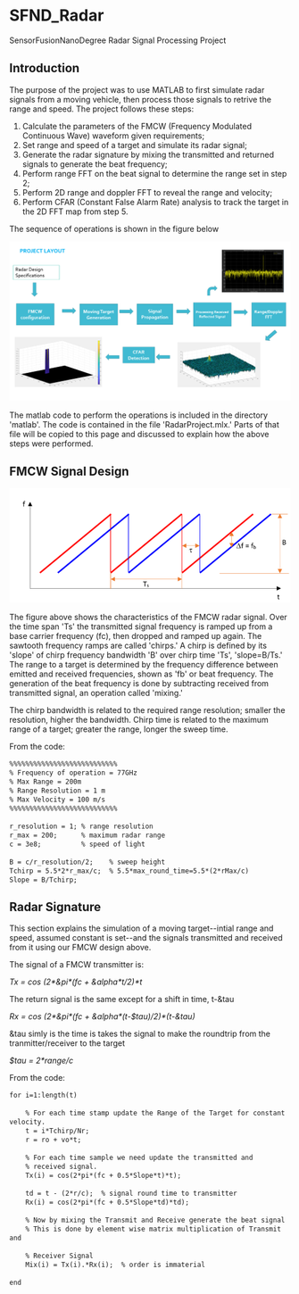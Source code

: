 # SFND_Radar
SensorFusionNanoDegree Radar Signal Processing Project

## Introduction

The purpose of the project was to use MATLAB to first simulate radar signals from a moving vehicle, then process those signals to retrive the range and speed. The project follows these steps:

1. Calculate the parameters of the FMCW (Frequency Modulated Continuous Wave) waveform given requirements;
2. Set range and speed of a target and simulate its radar signal;
3. Generate the radar signature by mixing the transmitted and returned signals to generate the beat frequency;
4. Perform range FFT on the beat signal to determine the range set in step 2;
5. Perform 2D range and doppler FFT to reveal the range and velocity;
6. Perform CFAR (Constant False Alarm Rate) analysis to track the target in the 2D FFT map from step 5.

The sequence of operations is shown in the figure below

<img src="./images/project_flow.png">

The matlab code to perform the operations is included in the directory 'matlab'. The code is contained in the file 'RadarProject.mlx.' Parts of that file will be copied to this page and discussed to explain how the above steps were performed.

## FMCW Signal Design

<img src="./images/fmcw.png">

The figure above shows the characteristics of the FMCW radar signal. Over the time span 'Ts' the transmitted signal frequency is ramped up from a base carrier frequency (fc), then dropped and ramped up again. The sawtooth frequency ramps are called 'chirps.' A chirp is defined by its 'slope' of chirp frequency bandwidth 'B' over chirp time 'Ts', 'slope=B/Ts.' The range to a target is determined by the frequency difference between emitted and received frequencies, shown as 'fb' or beat frequency. The generation of the beat frequency is done by subtracting received from transmitted signal, an operation called 'mixing.'

The chirp bandwidth is related to the required range resolution; smaller the resolution, higher the bandwidth. Chirp time is related to the maximum range of a target; greater the range, longer the sweep time.

From the code:

```
%%%%%%%%%%%%%%%%%%%%%%%%%%%
% Frequency of operation = 77GHz
% Max Range = 200m
% Range Resolution = 1 m
% Max Velocity = 100 m/s
%%%%%%%%%%%%%%%%%%%%%%%%%%%

r_resolution = 1; % range resolution
r_max = 200;      % maximum radar range
c = 3e8;          % speed of light

B = c/r_resolution/2;    % sweep height
Tchirp = 5.5*2*r_max/c;  % 5.5*max_round_time=5.5*(2*rMax/c)
Slope = B/Tchirp;
```

## Radar Signature

This section explains the simulation of a moving target--intial range and speed, assumed constant is set--and the signals transmitted and received from it using our FMCW design above.

The signal of a FMCW transmitter is:

_Tx = cos (2*&pi*(fc + &alpha*t/2)*t_

The return signal is the same except for a shift in time, t-&tau

_Rx = cos (2*&pi*(fc + &alpha*(t-$tau)/2)*(t-&tau)_

&tau simly is the time is takes the signal to make the roundtrip from the tranmitter/receiver to the target

_$tau = 2*range/c_

From the code:

```
for i=1:length(t)

    % For each time stamp update the Range of the Target for constant velocity.
    t = i*Tchirp/Nr;
    r = ro + vo*t;

    % For each time sample we need update the transmitted and
    % received signal.
    Tx(i) = cos(2*pi*(fc + 0.5*Slope*t)*t);

    td = t - (2*r/c);  % signal round time to transmitter
    Rx(i) = cos(2*pi*(fc + 0.5*Slope*td)*td);

    % Now by mixing the Transmit and Receive generate the beat signal
    % This is done by element wise matrix multiplication of Transmit and

    % Receiver Signal
    Mix(i) = Tx(i).*Rx(i);  % order is immaterial

end
```
